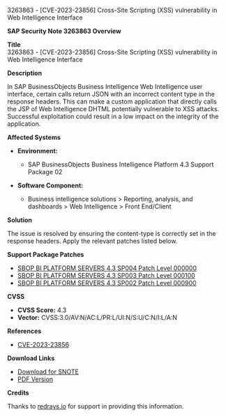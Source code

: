 3263863 - [CVE-2023-23856] Cross-Site Scripting (XSS) vulnerability in Web Intelligence Interface

**SAP Security Note 3263863 Overview**

**Title**  
3263863 - [CVE-2023-23856] Cross-Site Scripting (XSS) vulnerability in Web Intelligence Interface

**Description**

In SAP BusinessObjects Business Intelligence Web Intelligence user interface, certain calls return JSON with an incorrect content type in the response headers. This can make a custom application that directly calls the JSP of Web Intelligence DHTML potentially vulnerable to XSS attacks. Successful exploitation could result in a low impact on the integrity of the application.

**Affected Systems**

- **Environment:**
  - SAP BusinessObjects Business Intelligence Platform 4.3 Support Package 02

- **Software Component:**
  - Business intelligence solutions > Reporting, analysis, and dashboards > Web Intelligence > Front End/Client

**Solution**

The issue is resolved by ensuring the content-type is correctly set in the response headers. Apply the relevant patches listed below.

**Support Package Patches**

- [SBOP BI PLATFORM SERVERS 4.3 SP004 Patch Level 000000](https://me.sap.com/softwarecenter/template/products/_APP=00200682500000001943&_EVENT=DISPHIER&HEADER=Y&FUNCTIONBAR=N&EVENT=TREE&NE=NAVIGATE&ENR=73555000100200006622&V=MAINT)
- [SBOP BI PLATFORM SERVERS 4.3 SP003 Patch Level 000100](https://me.sap.com/softwarecenter/template/products/_APP=00200682500000001943&_EVENT=DISPHIER&HEADER=Y&FUNCTIONBAR=N&EVENT=TREE&NE=NAVIGATE&ENR=73555000100200006622&V=MAINT)
- [SBOP BI PLATFORM SERVERS 4.3 SP002 Patch Level 000900](https://me.sap.com/softwarecenter/template/products/_APP=00200682500000001943&_EVENT=DISPHIER&HEADER=Y&FUNCTIONBAR=N&EVENT=TREE&NE=NAVIGATE&ENR=73555000100200006622&V=MAINT)

**CVSS**

- **CVSS Score:** 4.3
- **Vector:** CVSS:3.0/AV:N/AC:L/PR:L/UI:N/S:U/C:N/I:L/A:N

**References**

- [CVE-2023-23856](https://www.cve.org/CVERecord?id=CVE-2023-23856)

**Download Links**

- [Download for SNOTE](https://notesdownloads.sap.com/note/0040000000169792023)
- [PDF Version](https://userapps.support.sap.com/sap/support/sfm/notes/print/0003263863?language=en-US&token=47D288A41377AC8721384474BD15DB58)

**Credits**

Thanks to [redrays.io](https://redrays.io) for support in providing this information.